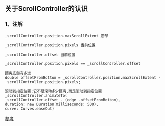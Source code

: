 关于ScrollController的认识
-----
### 1、注解
```
_scrollController.position.maxScrollExtent 底部
```
```
_scrollController.position.pixels 当前位置
```
```
_scrollController.offset 当前位置

_scrollController.position.pixels == _scrollController.offset
```
```
距离底部有多远
double offsetFromBottom = _scrollController.position.maxScrollExtent - _scrollController.position.pixels;
```
```
滚动到指定位置;它不是滚动多少距离,而是滚动到指定位置
_scrollController.animateTo(
_scrollController.offset - (edge -offsetFromBottom),
duration: new Duration(milliseconds: 500),
curve: Curves.easeOut);
```
[参考](https://book.flutterchina.club/chapter6/scroll_controller.html)

